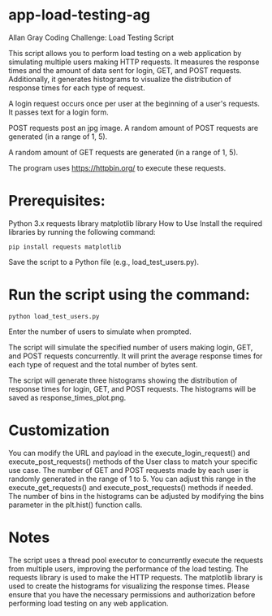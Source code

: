 # app-load-testing-ag

Allan Gray Coding Challenge: Load Testing Script

This script allows you to perform load testing on a web application by simulating multiple users making HTTP requests. It measures the response times and the amount of data sent for login, GET, and POST requests. Additionally, it generates histograms to visualize the distribution of response times for each type of request.

A login request occurs once per user at the beginning of a user's requests. It passes text for a login form.

POST requests post an jpg image. A random amount of POST requests are generated (in a range of 1, 5).

A random amount of GET requests are generated (in a range of 1, 5).

The program uses https://httpbin.org/ to execute these requests.

# Prerequisites:

Python 3.x
requests library
matplotlib library
How to Use
Install the required libraries by running the following command:

```pip install requests matplotlib```

Save the script to a Python file (e.g., load_test_users.py).

# Run the script using the command:

```python load_test_users.py```

Enter the number of users to simulate when prompted.

The script will simulate the specified number of users making login, GET, and POST requests concurrently. It will print the average response times for each type of request and the total number of bytes sent.

The script will generate three histograms showing the distribution of response times for login, GET, and POST requests. The histograms will be saved as response_times_plot.png.

# Customization

You can modify the URL and payload in the execute_login_request() and execute_post_requests() methods of the User class to match your specific use case.
The number of GET and POST requests made by each user is randomly generated in the range of 1 to 5. You can adjust this range in the execute_get_requests() and execute_post_requests() methods if needed.
The number of bins in the histograms can be adjusted by modifying the bins parameter in the plt.hist() function calls.

# Notes
The script uses a thread pool executor to concurrently execute the requests from multiple users, improving the performance of the load testing.
The requests library is used to make the HTTP requests.
The matplotlib library is used to create the histograms for visualizing the response times.
Please ensure that you have the necessary permissions and authorization before performing load testing on any web application.
